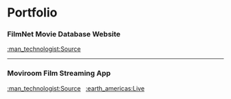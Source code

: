 <h1>
  Portfolio
</h1>
<div>
  <h3>FilmNet Movie Database Website</h3>
  <a href="https://github.com/f6hri/filmnet">:man_technologist:Source</a>
</div>
<hr />
<div>
  <h3>Moviroom Film Streaming App</h3>
  <a href="https://github.com/f6hri/moviroom">:man_technologist:Source</a>
  &nbsp;
  <a href="https://moviroom.netlify.app/">:earth_americas:Live</a>
</div>
<br />
